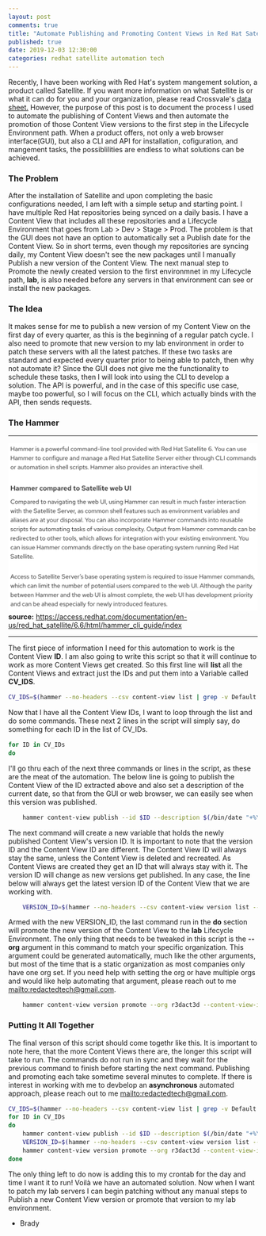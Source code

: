 ```yaml
---
layout: post
comments: true
title: "Automate Publishing and Promoting Content Views in Red Hat Satellite"
published: true
date: 2019-12-03 12:30:00
categories: redhat satellite automation tech 
---
```


Recently, I have been working with Red Hat's system mangement solution, a product called Satellite.  If you want more information on what Satellite is or what it can do for you and your organization, please read Crossvale's [data sheet.](https://crossvale.com/satellite/)  However, the purpose of this post is to document the process I used to automate the publishing of Content Views and then automate the promotion of those Content View versions to the first step in the Lifecycle Environment path. When a product offers, not only a web browser interface(GUI), but also a CLI and API for installation, cofiguration, and mangement tasks, the possiblilities are endless to what solutions can be achieved.

### The Problem

After the installation of Satellite and upon completing the basic configurations needed, I am left with a simple setup and starting point.  I have multiple Red Hat repositories being synced on a daily basis.  I have a Content View that includes all these repositories and a Lifecycle Environment that goes from Lab > Dev > Stage > Prod.  The problem is that the GUI does not have an option to automatically set a Publish date for the Content View.  So in short terms, even though my repositories are syncing daily, my Content View doesn't see the new packages until I manually Publish a new version of the Content View.  The next manual step to Promote the newly created version to the first environmnet in my Lifecycle path, **lab**, is also needed before any servers in that environment can see or install the new packages.

### The Idea

It makes sense for me to publish a new version of my Content View on the first day of every quarter, as this is the beginning of a regular patch cycle.  I also need to promote that new version to my lab environment in order to patch these servers with all the latest patches.  If these two tasks are standard and expected every quarter prior to being able to patch, then why not automate it?  Since the GUI does not give me the functionality to schedule these tasks, then I will look into using the CLI to develop a solution.  The API is powerful, and in the case of this specific use case, maybe too powerful, so I will focus on the CLI, which actually binds with the API, then sends requests.

### The Hammer

---
![The Hammer](/images/hammerInfo.png)
**source:** https://access.redhat.com/documentation/en-us/red_hat_satellite/6.6/html/hammer_cli_guide/index

---

The first piece of information I need for this automation to work is the Content View **ID**.  I am also going to write this script so that it will continue to work as more Content Views get created.  So this first line will __list__ all the Content Views and extract just the IDs and put them into a Variable called **CV_IDS**.
```bash
CV_IDS=$(hammer --no-headers --csv content-view list | grep -v Default | cut -d, -f1)
```

Now that I have all the Content View IDs, I want to loop through the list and do some commands.  These next 2 lines in the script will simply say, do something for each ID in the list of CV_IDs.
```bash
for ID in CV_IDs
do
```

I'll go thru each of the next three commands or lines in the script, as these are the meat of the automation.  The below line is going to publish the Content View of the ID extracted above and also set a description of the current date, so that from the GUI or web browser, we can easily see when this version was published.
```bash
    hammer content-view publish --id $ID --description $(/bin/date "+%Y-%m-#d")
```

The next command will create a new variable that holds the newly published Content View's version ID. It is important to note that the version ID and the Content View ID are different.  The Content View ID will always stay the same, unless the Content View is deleted and recreated.  As Content Views are created they get an ID that will always stay with it.  The version ID will change as new versions get published.  In any case, the line below will always get the latest version ID of the Content View that we are working with.
```bash
    VERSION_ID=$(hammer --no-headers --csv content-view version list --content-view-id $ID | head -1 | cut -d, -f1)
```

Armed with the new VERSION_ID, the last command run in the **do** section will promote the new version of the Content View to the __lab__ Lifecycle Environment.  The only thing that needs to be tweaked in this script is the __--org__ argument in this command to match your specific organization.  This argument could be generated automatically, much like the other arguments, but most of the time that is a static organization as most companies only have one org set.  If you need help with setting the org or have multiple orgs and would like help automating that argument, please reach out to me <mailto:redactedtech@gmail.com>.
```bash
    hammer content-view version promote --org r3dact3d --content-view-id $ID --id $VERSION_ID --to-lifecycle-environment lab
```

### Putting It All Together

The final verson of this script should come togethr like this.  It is important to note here, that the more Content Views there are, the longer this script will take to run.  The commands do not run in sync and they wait for the previous command to finish before starting the next command.  Publishing and promoting each take sometime several minutes to complete.  If there is interest in working with me to devbelop an **asynchronous** automated approach, please reach out to me <mailto:redactedtech@gmail.com>.
```bash
CV_IDS=$(hammer --no-headers --csv content-view list | grep -v Default | cut -d, -f1)
for ID in CV_IDs
do
    hammer content-view publish --id $ID --description $(/bin/date "+%Y-%m-#d")
    VERSION_ID=$(hammer --no-headers --csv content-view version list --content-view-id $ID | head -1 | cut -d, -f1)
    hammer content-view version promote --org r3dact3d --content-view-id $ID --id $VERSION_ID --to-lifecycle-environment lab
done
```

The only thing left to do now is adding this to my crontab for the day and time I want it to run!  Voilà we have an automated solution.  Now when I want to patch my lab servers I can begin patching without any manual steps to Publish a new Content View version or promote that version to my lab environment.


- Brady